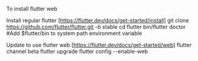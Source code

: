 To install flutter web

Install regular flutter [https://flutter.dev/docs/get-started/install]
  git clone https://github.com/flutter/flutter.git -b stable
  cd flutter
  bin/flutter doctor
  #Add $flutter/bin to system path environment variable

Update to use flutter web [https://flutter.dev/docs/get-started/web]
  flutter channel beta
  flutter upgrade
  flutter config --enable-web

